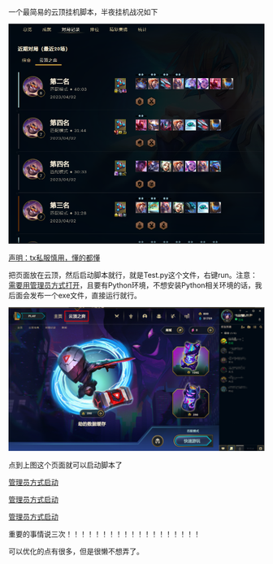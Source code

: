 一个最简易的云顶挂机脚本，半夜挂机战况如下

![](main/img/001.png)

<u>声明：tx私服慎用，懂的都懂</u>



把页面放在云顶，然后启动脚本就行，就是Test.py这个文件，右键run。注意：<u>需要用管理员方式打开</u>，且要有Python环境，不想安装Python相关环境的话，我后面会发布一个exe文件，直接运行就行。

![](main/img/002.png)

点到上图这个页面就可以启动脚本了

<u>管理员方式启动</u>

<u>管理员方式启动</u>

<u>管理员方式启动</u>

重要的事情说三次！！！！！！！！！！！！！！！！！！！



可以优化的点有很多，但是很懒不想弄了。





